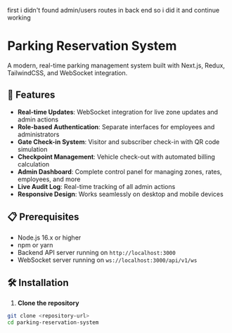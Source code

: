 first i didn't found admin/users routes in back end 
so i did it and continue working 


# Parking Reservation System



A modern, real-time parking management system built with Next.js, Redux, TailwindCSS, and WebSocket integration.

## 🚀 Features

- **Real-time Updates**: WebSocket integration for live zone updates and admin actions
- **Role-based Authentication**: Separate interfaces for employees and administrators
- **Gate Check-in System**: Visitor and subscriber check-in with QR code simulation
- **Checkpoint Management**: Vehicle check-out with automated billing calculation
- **Admin Dashboard**: Complete control panel for managing zones, rates, employees, and more
- **Live Audit Log**: Real-time tracking of all admin actions
- **Responsive Design**: Works seamlessly on desktop and mobile devices

## 📋 Prerequisites

- Node.js 16.x or higher
- npm or yarn
- Backend API server running on `http://localhost:3000`
- WebSocket server running on `ws://localhost:3000/api/v1/ws`

## 🛠️ Installation

1. **Clone the repository**
```bash
git clone <repository-url>
cd parking-reservation-system